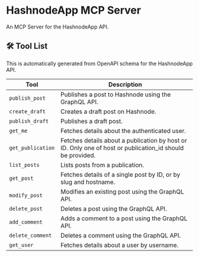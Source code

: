 # HashnodeApp MCP Server

An MCP Server for the HashnodeApp API.

## 🛠️ Tool List

This is automatically generated from OpenAPI schema for the HashnodeApp API.


| Tool | Description |
|------|-------------|
| `publish_post` | Publishes a post to Hashnode using the GraphQL API. |
| `create_draft` | Creates a draft post on Hashnode. |
| `publish_draft` | Publishes a draft post. |
| `get_me` | Fetches details about the authenticated user. |
| `get_publication` | Fetches details about a publication by host or ID. Only one of host or publication_id should be provided. |
| `list_posts` | Lists posts from a publication. |
| `get_post` | Fetches details of a single post by ID, or by slug and hostname. |
| `modify_post` | Modifies an existing post using the GraphQL API. |
| `delete_post` | Deletes a post using the GraphQL API. |
| `add_comment` | Adds a comment to a post using the GraphQL API. |
| `delete_comment` | Deletes a comment using the GraphQL API. |
| `get_user` | Fetches details about a user by username. |
